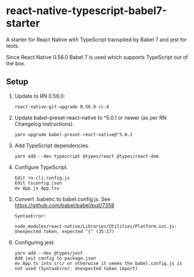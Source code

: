 react-native-typescript-babel7-starter
======================================

A starter for React Native with TypeScript transpiled by Babel 7 and jest for tests.

Since React Native 0.56.0 Babel 7 is used which supports TypeScript out of the box.

## Setup

1. Update to RN 0.56.0:

    ```
    react-native-git-upgrade 0.56.0-rc.4
    ```

2. Update babel-preset-react-native to ^5.0.1 or newer (as per RN Changelog instructions).

    ```
    yarn upgrade babel-preset-react-native@^5.0.1
    ```

3. Add TypeScript dependencies.

    ```
    yarn add --dev typescript @types/react @types/react-dom
    ```

4. Configure TypeScript.

    ```
    Edit rn-cli.config.js
    Edit tsconfig.json
    mv App.js App.tsx
    ```

5. Convert .babelrc to babel.config.js. See https://github.com/babel/babel/pull/7358

    ````
    SyntaxError:

    node_modules/react-native/Libraries/Utilities/Platform.ios.js:
    Unexpected token, expected "{" (35:17)
    ````

6. Configuring jest.

    ```
    yarn add --dev @types/jest
    Add jest config to package.json
    mv App.ts into src/ or otherwise it seems the babel.config.js is not used (SyntaxError: Unexpected token import)
    ```
